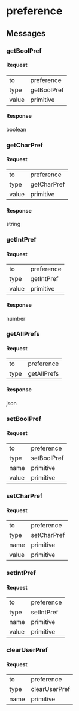 ---
---

# preference #

## Messages ##

### getBoolPref ###

#### Request ####

<table>

<tr>
<td>to</td>
<td>preference</td>
</tr>

<tr>
<td>type</td>
<td>getBoolPref</td>
</tr>

<tr>
<td>value</td>
<td>primitive</td>
</tr>

</table>

#### Response ####
boolean

### getCharPref ###

#### Request ####

<table>

<tr>
<td>to</td>
<td>preference</td>
</tr>

<tr>
<td>type</td>
<td>getCharPref</td>
</tr>

<tr>
<td>value</td>
<td>primitive</td>
</tr>

</table>

#### Response ####
string

### getIntPref ###

#### Request ####

<table>

<tr>
<td>to</td>
<td>preference</td>
</tr>

<tr>
<td>type</td>
<td>getIntPref</td>
</tr>

<tr>
<td>value</td>
<td>primitive</td>
</tr>

</table>

#### Response ####
number

### getAllPrefs ###

#### Request ####

<table>

<tr>
<td>to</td>
<td>preference</td>
</tr>

<tr>
<td>type</td>
<td>getAllPrefs</td>
</tr>

</table>

#### Response ####
json

### setBoolPref ###

#### Request ####

<table>

<tr>
<td>to</td>
<td>preference</td>
</tr>

<tr>
<td>type</td>
<td>setBoolPref</td>
</tr>

<tr>
<td>name</td>
<td>primitive</td>
</tr>

<tr>
<td>value</td>
<td>primitive</td>
</tr>

</table>

### setCharPref ###

#### Request ####

<table>

<tr>
<td>to</td>
<td>preference</td>
</tr>

<tr>
<td>type</td>
<td>setCharPref</td>
</tr>

<tr>
<td>name</td>
<td>primitive</td>
</tr>

<tr>
<td>value</td>
<td>primitive</td>
</tr>

</table>

### setIntPref ###

#### Request ####

<table>

<tr>
<td>to</td>
<td>preference</td>
</tr>

<tr>
<td>type</td>
<td>setIntPref</td>
</tr>

<tr>
<td>name</td>
<td>primitive</td>
</tr>

<tr>
<td>value</td>
<td>primitive</td>
</tr>

</table>

### clearUserPref ###

#### Request ####

<table>

<tr>
<td>to</td>
<td>preference</td>
</tr>

<tr>
<td>type</td>
<td>clearUserPref</td>
</tr>

<tr>
<td>name</td>
<td>primitive</td>
</tr>

</table>
